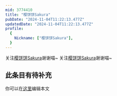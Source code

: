 ```yaml
---
mid: 3774410
title: "樱饼饼Sakura"
pubDate: "2024-11-04T11:22:13.477Z"
updatedDate: "2024-11-04T11:22:13.477Z"
profile:
  {
    Nickname: ["樱饼饼Sakura"],
  }
---
```


关注[樱饼饼Sakura](https://space.bilibili.com/3774410)谢谢喵~ 关注[樱饼饼Sakura](https://space.bilibili.com/3774410)谢谢喵~

## 此条目有待补充
你可以在[这里](https://github.com/Yuhanawa/VTuber.ICU-Content/edit/master/v/樱饼饼Sakura/index.md)编辑本文
